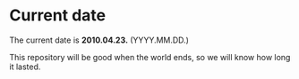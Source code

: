 # Current date

The current date is **2010.04.23.** (YYYY.MM.DD.)

This repository will be good when the world ends, so we will know how long it lasted.